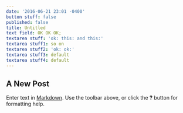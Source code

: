 ```yaml
---
date: '2016-06-21 23:01 -0400'
button stuff: false
published: false
title: Untitled
text field: OK OK OK;
textarea stuff: 'ok: this: and this:'
textarea stuff1: so on
textarea stuff2: 'ok: ok:'
textarea stuff3: default
textarea stuff4: default
---
```

## A New Post

Enter text in [Markdown](http://daringfireball.net/projects/markdown/). Use the toolbar above, or click the **?** button for formatting help.
